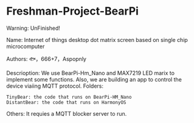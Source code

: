 # Freshman-Project-BearPi

Warning: UnFinished!

Name: Internet of things desktop dot matrix screen based on single chip microcomputer

Authors: 🐟，666+7，Aspopnly

Descrioption: We use BearPi-Hm_Nano and MAX7219 LED marix to implement some functions. Also, we are building an app to control the device viaiing MQTT protocol.
Folders:

    TinyBear: the code that runs on BearPi-HM_Nano
    DistantBear: the code that runs on HarmonyOS

Others:
It requies a MQTT blocker server to run.
